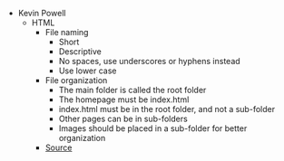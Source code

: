 - Kevin Powell
	- HTML
		- File naming
			- Short
			- Descriptive
			- No spaces, use underscores or hyphens instead
			- Use lower case
		- File organization
			- The main folder is called the root folder
			- The homepage must be index.html
			- index.html must be in the root folder, and not a sub-folder
			- Other pages can be in sub-folders
			- Images should be placed in a sub-folder for better organization
		- [Source](https://scrimba.com/html-css-crash-course-c02l)